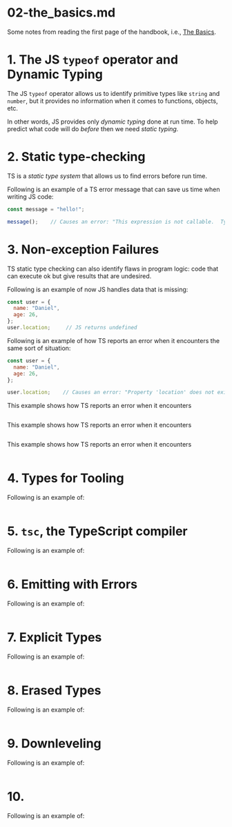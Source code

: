 
# 02-the_basics.md

Some notes from reading the first page of the handbook, i.e.,
[The Basics](https://www.typescriptlang.org/docs/handbook/2/basic-types.html).

# 1. The JS `typeof` operator and Dynamic Typing

The JS `typeof` operator allows us to identify primitive types like `string` and `number`,
but it provides no information when it comes to functions, objects, etc.

In other words, JS provides only *dynamic typing* done at run time.
To help predict what code will do *before* then we need *static typing.*

# 2. Static type-checking

TS is a *static type system* that allows us to find errors before run time.

Following is an example of a TS error message that can save us time when writing JS code:

```javascript
const message = "hello!";

message();    // Causes an error: "This expression is not callable.  Type 'String' has no call signatures."
```

# 3. Non-exception Failures

TS static type checking can also identify flaws in program logic: code that can execute ok
but give results that are undesired.

Following is an example of now JS handles data that is missing:

```javascript
const user = {
  name: "Daniel",
  age: 26,
};
user.location;     // JS returns undefined
```

Following is an example of how TS reports an error when it encounters the same sort of situation:

```javascript
const user = {
  name: "Daniel",
  age: 26,
};

user.location;    // Causes an error: "Property 'location' does not exist on type '{ name: string; age: number; }'."
```

This example shows how TS reports an error when it encounters 

```javascript
```

This example shows how TS reports an error when it encounters 

```javascript
```

This example shows how TS reports an error when it encounters 

```javascript
```


# 4. Types for Tooling

Following is an example of:

```javascript
```


# 5. `tsc`, the TypeScript compiler

Following is an example of:

```javascript
```


# 6. Emitting with Errors

Following is an example of:

```javascript
```


# 7. Explicit Types

Following is an example of:

```javascript
```


# 8. Erased Types

Following is an example of:

```javascript
```


# 9. Downleveling

Following is an example of:

```javascript
```


# 10. 

Following is an example of:

```javascript
```

